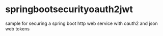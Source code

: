 # springbootsecurityoauth2jwt
sample for securing a spring boot http web service with oauth2 and json web tokens
